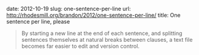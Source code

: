 date: 2012-10-19
slug: one-sentence-per-line
url: http://rhodesmill.org/brandon/2012/one-sentence-per-line/
title: One sentence per line, please

> By starting a new line at the end of each sentence, and splitting sentences themselves at natural breaks between clauses, a text file becomes far easier to edit and version control.